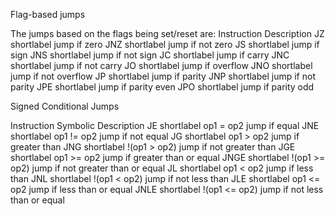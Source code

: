 Flag-based jumps

The jumps based on the flags being set/reset are:
Instruction 	Description
JZ shortlabel	jump if zero
JNZ shortlabel	jump if not zero
JS shortlabel	jump if sign
JNS shortlabel	jump if not sign
JC shortlabel	jump if carry
JNC shortlabel	jump if not carry
JO shortlabel	jump if overflow
JNO shortlabel	jump if not overflow
JP shortlabel	jump if parity
JNP shortlabel	jump if not parity
JPE shortlabel	jump if parity even
JPO shortlabel	jump if parity odd

Signed Conditional Jumps

Instruction 	Symbolic 	Description
JE shortlabel	op1 = op2 	jump if equal
JNE shortlabel	op1 != op2 	jump if not equal
JG shortlabel	op1 > op2 	jump if greater than
JNG shortlabel	!(op1 > op2) 	jump if not greater than
JGE shortlabel	op1 >= op2 	jump if greater than or equal
JNGE shortlabel	!(op1 >= op2) 	jump if not greater than or equal
JL shortlabel	op1 < op2 	jump if less than
JNL shortlabel	!(op1 < op2) 	jump if not less than
JLE shortlabel	op1 <= op2 	jump if less than or equal
JNLE shortlabel	!(op1 <= op2) 	jump if not less than or equal
